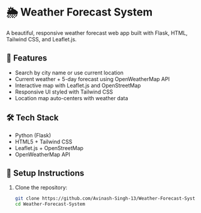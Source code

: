 # 🌦️ Weather Forecast System

A beautiful, responsive weather forecast web app built with Flask, HTML, Tailwind CSS, and Leaflet.js.


## 🔧 Features

- Search by city name or use current location
- Current weather + 5-day forecast using OpenWeatherMap API
- Interactive map with Leaflet.js and OpenStreetMap
- Responsive UI styled with Tailwind CSS
- Location map auto-centers with weather data

## 🛠️ Tech Stack

- Python (Flask)
- HTML5 + Tailwind CSS
- Leaflet.js + OpenStreetMap
- OpenWeatherMap API

## 🚀 Setup Instructions

1. Clone the repository:
   ```bash
   git clone https://github.com/Avinash-Singh-13/Weather-Forecast-System.git
   cd Weather-Forecast-System
